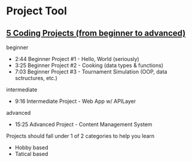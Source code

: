 # Project Tool

## [5 Coding Projects (from beginner to advanced)](https://www.youtube.com/watch?v=n2B-FClr5rA)

beginner

- 2:44 Beginner Project #1 - Hello, World (seriously)
- 3:25 Beginner Project #2 - Cooking (data types & functions)
- 7:03 Beginner Project #3 - Tournament Simulation (OOP, data sctructures, etc.)

intermediate

- 9:16 Intermediate Project - Web App w/ APILayer

advanced

- 15:25 Advanced Project - Content Management System

Projects should fall under 1 of 2 categories to help you learn

- Hobby based
- Tatical based

<!--

// Invoicing System
// Tag: Hobby based
// Why: 
// I was self employed for 3 years, for them 3 years, I used 3 systems to try and handle and present my invoicing.
// I used a tool called boost to track the ammount of hours I work on a given project.
// I then used a micrsoft spreadsheet, to calculate how much time should be charged.
// I then used adobe indesign, to create the final invoice to send to the client.
// I always wished that I could streamline this process as it used to take me around a 1/2 hours to complete each month.
// This could also be expanded to include my tax return records/spending, which is another process that takes alot of time for me to manage.

// Presentation tool
// Tag: Hobby based
// Why: 
// I am very intrested in the art of presenting, and what makes a good presentation
// My goal with this project idea would be not just to create a presentation tool, 
// but to create a presentation tool which has some form of restrictions, almost like a Linter, would in programing. 

// Linter: Lint, or a linter, is a static code analysis tool used to flag programming errors, bugs, stylistic errors and suspicious constructs. The term originates from a Unix utility that examined C language source code.

// -------------------------------------------------------------------- //

// UN ORGANISED...

// - Quiz
// - Course
// - Instrument Tuner
// - CMS (Content Management Systems)
// - To do List
// - Invoice Generator
// - Chess Game
// - LMS (Learning Management System)
// - Job Search Tool
// - CV/Resume Generator
// - Cover Letter Generator
// - portfolio website

// Clones

// - Slack, clone
// - Twitch, clone
// - Facebook, clone
// - Reddit, clone
// - Youtube, clone
// - TikTok, clone
// - Discord, clone
// - Instagram, clone
// - Trello, clone
// - LinkedIn, clone
// - Twitter, clone

-->
